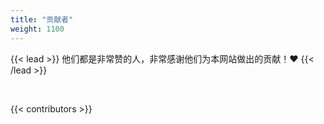 ```yaml
---
title: "贡献者"
weight: 1100
---
```


{{< lead >}}
他们都是非常赞的人，非常感谢他们为本网站做出的贡献！❤️
{{< /lead >}}

<br>

{{< contributors >}}
